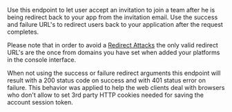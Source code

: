 Use this endpoint to let user accept an invitation to join a team after he is being redirect back to your app from the invitation email. Use the success and failure URL's to redirect users back to your application after the request completes.

Please note that in order to avoid a [Redirect Attacks](https://github.com/OWASP/CheatSheetSeries/blob/master/cheatsheets/Unvalidated_Redirects_and_Forwards_Cheat_Sheet.md) the only valid redirect URL's are the once from domains you have set when added your platforms in the console interface.

When not using the success or failure redirect arguments this endpoint will result with a 200 status code on success and with 401 status error on failure. This behavior was applied to help the web clients deal with browsers who don't allow to set 3rd party HTTP cookies needed for saving the account session token.